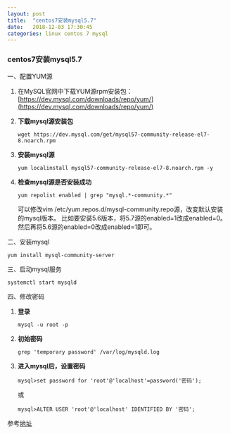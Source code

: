 ```yaml
---
layout: post
title:  "centos7安装mysql5.7"
date:   2018-12-03 17:30:45
categories: linux centos 7 mysql
---
```


### centos7安装mysql5.7
一、配置YUM源
   1. 在MySQL官网中下载YUM源rpm安装包：[https://dev.mysql.com/downloads/repo/yum/](https://dev.mysql.com/downloads/repo/yum/)

   2. **下载mysql源安装包**
      ```shell
      wget https://dev.mysql.com/get/mysql57-community-release-el7-8.noarch.rpm
      ```

   3. **安装mysql源**

      ```shell
      yum localinstall mysql57-community-release-el7-8.noarch.rpm -y
      ```

   4. **检查mysql源是否安装成功**

      ```shell
      yum repolist enabled | grep "mysql.*-community.*"
      ```
      可以修改vim /etc/yum.repos.d/mysql-community.repo源，改变默认安装的mysql版本。
	比如要安装5.6版本，将5.7源的enabled=1改成enabled=0。然后再将5.6源的enabled=0改成enabled=1即可。

二、安装mysql

   ```shell
   yum install mysql-community-server
   ```

三、启动mysql服务

   ```shell
   systemctl start mysqld
   ```

四、修改密码  
   1. **登录**

       ```shell
       mysql -u root -p
       ```
    
   2. **初始密码**

       ```shell
       grep 'temporary password' /var/log/mysqld.log
       ```
    
   3. **进入mysql后，设置密码**

       ```shell
       mysql>set password for 'root'@'localhost'=password('密码');
       ```
       
       或
       
       ```shell
       mysql>ALTER USER 'root'@'localhost' IDENTIFIED BY '密码';
       ```

参考[地址](https://www.linuxidc.com/Linux/2016-09/135288.htm)
